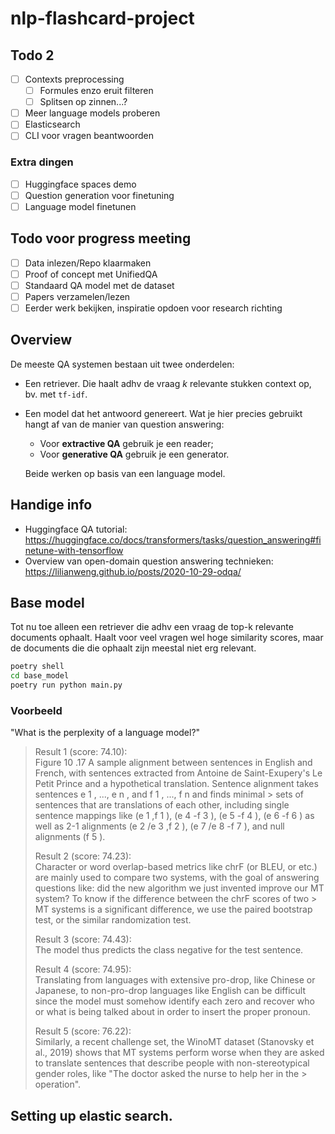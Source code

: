 # nlp-flashcard-project

## Todo 2

- [ ] Contexts preprocessing
  - [ ] Formules enzo eruit filteren
  - [ ] Splitsen op zinnen...?
- [ ] Meer language models proberen
- [ ] Elasticsearch
- [ ] CLI voor vragen beantwoorden

### Extra dingen

- [ ] Huggingface spaces demo
- [ ] Question generation voor finetuning
- [ ] Language model finetunen

## Todo voor progress meeting

- [ ] Data inlezen/Repo klaarmaken
- [ ] Proof of concept met UnifiedQA
- [ ] Standaard QA model met de dataset
- [ ] Papers verzamelen/lezen
- [ ] Eerder werk bekijken, inspiratie opdoen voor research richting

## Overview

De meeste QA systemen bestaan uit twee onderdelen:

- Een retriever. Die haalt adhv de vraag _k_ relevante stukken context op, bv.
  met `tf-idf`.
- Een model dat het antwoord genereert. Wat je hier precies gebruikt hangt af
  van de manier van question answering:
  - Voor **extractive QA** gebruik je een reader;
  - Voor **generative QA** gebruik je een generator.

  Beide werken op basis van een language model.

## Handige info

- Huggingface QA tutorial: <https://huggingface.co/docs/transformers/tasks/question_answering#finetune-with-tensorflow>
- Overview van open-domain question answering technieken: <https://lilianweng.github.io/posts/2020-10-29-odqa/>

## Base model

Tot nu toe alleen een retriever die adhv een vraag de top-k relevante documents
ophaalt. Haalt voor veel vragen wel hoge similarity scores, maar de documents
die die ophaalt zijn meestal niet erg relevant.

```bash
poetry shell
cd base_model
poetry run python main.py
```

### Voorbeeld

"What is the perplexity of a language model?"

> Result 1 (score: 74.10):  
> Figure 10 .17 A sample alignment between sentences in English and French, with
> sentences extracted from Antoine de Saint-Exupery's Le Petit Prince and a
> hypothetical translation. Sentence alignment takes sentences e 1 , ..., e n ,
> and f 1 , ..., f n and finds minimal > sets of sentences that are translations
> of each other, including single sentence mappings like (e 1 ,f 1 ), (e 4 -f 3
> ), (e 5 -f 4 ), (e 6 -f 6 ) as well as 2-1 alignments (e 2 /e 3 ,f 2 ), (e 7
> /e 8 -f 7 ), and null alignments (f 5 ).
>
> Result 2 (score: 74.23):  
> Character or word overlap-based metrics like chrF (or BLEU, or etc.) are
> mainly used to compare two systems, with the goal of answering questions like:
> did the new algorithm we just invented improve our MT system? To know if the
> difference between the chrF scores of two > MT systems is a significant
> difference, we use the paired bootstrap test, or the similar randomization
> test.
>
> Result 3 (score: 74.43):  
> The model thus predicts the class negative for the test sentence.
>
> Result 4 (score: 74.95):  
> Translating from languages with extensive pro-drop, like Chinese or Japanese,
> to non-pro-drop languages like English can be difficult since the model must
> somehow identify each zero and recover who or what is being talked about in
> order to insert the proper pronoun.
>
> Result 5 (score: 76.22):  
> Similarly, a recent challenge set, the WinoMT dataset (Stanovsky et al., 2019)
> shows that MT systems perform worse when they are asked to translate sentences
> that describe people with non-stereotypical gender roles, like "The doctor
> asked the nurse to help her in the > operation".


## Setting up elastic search.
